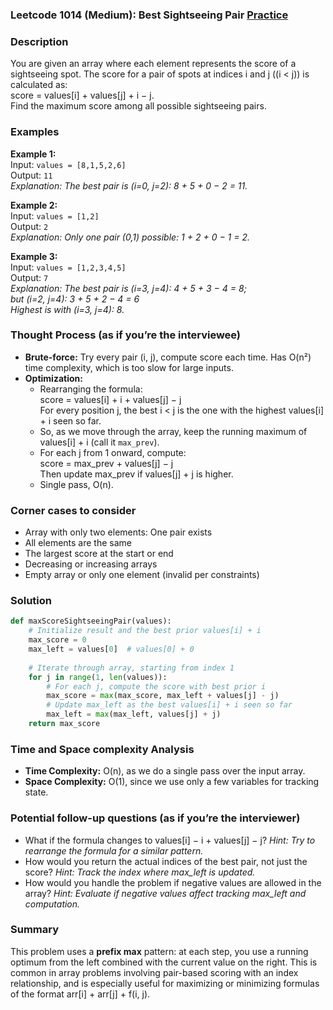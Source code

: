 ### Leetcode 1014 (Medium): Best Sightseeing Pair [Practice](https://leetcode.com/problems/best-sightseeing-pair)

### Description  
You are given an array where each element represents the score of a sightseeing spot. The score for a pair of spots at indices i and j (\(i < j\)) is calculated as:  
score = values[i] + values[j] + i − j.  
Find the maximum score among all possible sightseeing pairs.

### Examples  

**Example 1:**  
Input: `values = [8,1,5,2,6]`  
Output: `11`  
*Explanation: The best pair is (i=0, j=2): 8 + 5 + 0 − 2 = 11.*

**Example 2:**  
Input: `values = [1,2]`  
Output: `2`  
*Explanation: Only one pair (0,1) possible: 1 + 2 + 0 − 1 = 2.*

**Example 3:**  
Input: `values = [1,2,3,4,5]`  
Output: `7`  
*Explanation: The best pair is (i=3, j=4): 4 + 5 + 3 − 4 = 8;  
but (i=2, j=4): 3 + 5 + 2 − 4 = 6  
Highest is with (i=3, j=4): 8.*

### Thought Process (as if you’re the interviewee)  
- **Brute-force:** Try every pair (i, j), compute score each time. Has O(n²) time complexity, which is too slow for large inputs.
- **Optimization:**  
  - Rearranging the formula:  
    score = values[i] + i + values[j] − j  
    For every position j, the best i < j is the one with the highest values[i] + i seen so far.
  - So, as we move through the array, keep the running maximum of values[i] + i (call it `max_prev`).  
  - For each j from 1 onward, compute:  
    score = max_prev + values[j] − j  
    Then update max_prev if values[j] + j is higher.
  - Single pass, O(n).

### Corner cases to consider  
- Array with only two elements: One pair exists  
- All elements are the same  
- The largest score at the start or end  
- Decreasing or increasing arrays  
- Empty array or only one element (invalid per constraints)

### Solution

```python
def maxScoreSightseeingPair(values):
    # Initialize result and the best prior values[i] + i
    max_score = 0
    max_left = values[0]  # values[0] + 0
    
    # Iterate through array, starting from index 1
    for j in range(1, len(values)):
        # For each j, compute the score with best prior i
        max_score = max(max_score, max_left + values[j] - j)
        # Update max_left as the best values[i] + i seen so far
        max_left = max(max_left, values[j] + j)
    return max_score
```

### Time and Space complexity Analysis  

- **Time Complexity:** O(n), as we do a single pass over the input array.
- **Space Complexity:** O(1), since we use only a few variables for tracking state.

### Potential follow-up questions (as if you’re the interviewer)  

- What if the formula changes to values[i] − i + values[j] − j?
  *Hint: Try to rearrange the formula for a similar pattern.*
- How would you return the actual indices of the best pair, not just the score?
  *Hint: Track the index where max_left is updated.*
- How would you handle the problem if negative values are allowed in the array?
  *Hint: Evaluate if negative values affect tracking max_left and computation.*

### Summary
This problem uses a **prefix max** pattern: at each step, you use a running optimum from the left combined with the current value on the right. This is common in array problems involving pair-based scoring with an index relationship, and is especially useful for maximizing or minimizing formulas of the format arr[i] + arr[j] + f(i, j).